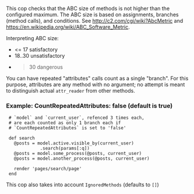 This cop checks that the ABC size of methods is not higher than the
configured maximum. The ABC size is based on assignments, branches
(method calls), and conditions. See http://c2.com/cgi/wiki?AbcMetric
and https://en.wikipedia.org/wiki/ABC_Software_Metric.

Interpreting ABC size:

* <= 17 satisfactory
* 18..30 unsatisfactory
* > 30 dangerous

You can have repeated "attributes" calls count as a single "branch".
For this purpose, attributes are any method with no argument; no attempt
is meant to distinguish actual `attr_reader` from other methods.

### Example: CountRepeatedAttributes: false (default is true)

     # `model` and `current_user`, refenced 3 times each,
     # are each counted as only 1 branch each if
     # `CountRepeatedAttributes` is set to 'false'

     def search
       @posts = model.active.visible_by(current_user)
                 .search(params[:q])
       @posts = model.some_process(@posts, current_user)
       @posts = model.another_process(@posts, current_user)

       render 'pages/search/page'
     end

This cop also takes into account `IgnoredMethods` (defaults to `[]`)